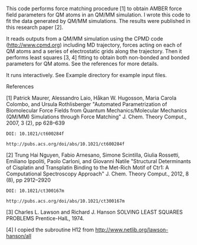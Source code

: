 
This code performs force matching procedure [1] to obtain AMBER force field parameters 
for QM atoms in an QM/MM simulation.
I wrote this code to fit the data generated by QM/MM simulations.
The results were published in this research paper [2].

It reads outputs from a QM/MM simulation using the CPMD code (http://www.cpmd.org) including MD trajectory, 
forces acting on each of QM atoms and a series of electrostatic grids along the trajectory.
Then it performs least squares [3, 4] fitting to obtain both non-bonded and bonded parameters for QM atoms.
See the references for more details.

It runs interactively. See Example directory for example input files.

References

[1] Patrick Maurer, Alessandro Laio, Håkan W. Hugosson, Maria Carola Colombo, and Ursula Rothlisberger
    "Automated Parametrization of Biomolecular Force Fields from Quantum Mechanics/Molecular Mechanics (QM/MM)
    Simulations through Force Matching"
    J. Chem. Theory Comput., 2007, 3 (2), pp 628–639
    
    DOI: 10.1021/ct600284f

    http://pubs.acs.org/doi/abs/10.1021/ct600284f

[2] Trung Hai Nguyen, Fabio Arnesano, Simone Scintilla, Giulia Rossetti, Emiliano Ippoliti, 
    Paolo Carloni, and Giovanni Natile
    "Structural Determinants of Cisplatin and Transplatin Binding to the Met-Rich Motif of Ctr1:
    A Computational Spectroscopy Approach"
    J. Chem. Theory Comput., 2012, 8 (8), pp 2912–2920
    
    DOI: 10.1021/ct300167m

    http://pubs.acs.org/doi/abs/10.1021/ct300167m

[3] Charles L. Lawson and Richard J. Hanson
    SOLVING LEAST SQUARES PROBLEMS
    Prentice-HalL, 1974.

[4] I copied the subroutine H12 from 
    http://www.netlib.org/lawson-hanson/all

